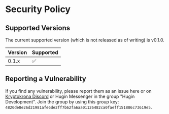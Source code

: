 # Security Policy

## Supported Versions

The current supported version (which is not released as of writing) is v0.1.0.

| Version | Supported          |
| ------- | ------------------ |
| 0.1.x   | :white_check_mark: |

## Reporting a Vulnerability

If you find any vulnerability, please report them as an issue here or on [Kryptokrona Discord](https://discord.gg/VTgsTGS9b7) or Hugin Messenger in the group "Hugin Development". Join the group by using this group key: `4820de8e26d21981afe6de2ff7b62fa6aa01126482ca0faeff151886c73619e5`.
